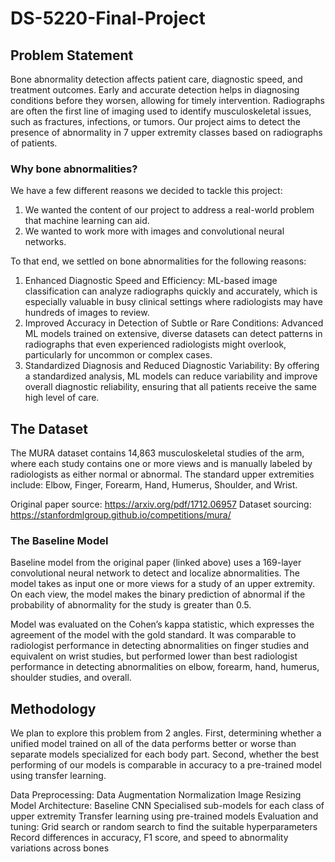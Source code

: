 # DS-5220-Final-Project

## Problem Statement
Bone abnormality detection affects patient care, diagnostic speed, and treatment outcomes. Early and accurate detection helps in diagnosing conditions before they worsen, allowing for timely intervention. Radiographs are often the first line of imaging used to identify musculoskeletal issues, such as fractures, infections, or tumors. Our project aims to detect the presence of abnormality in 7 upper extremity classes based on radiographs of patients.

### Why bone abnormalities?
We have a few different reasons we decided to tackle this project:
1. We wanted the content of our project to address a real-world problem that machine learning can aid.
2. We wanted to work more with images and convolutional neural networks.

To that end, we settled on bone abnormalities for the following reasons:
1. Enhanced Diagnostic Speed and Efficiency: ML-based image classification can analyze radiographs quickly and accurately, which is especially valuable in busy clinical settings where radiologists may have hundreds of images to review. 
2. Improved Accuracy in Detection of Subtle or Rare Conditions: Advanced ML models trained on extensive, diverse datasets can detect patterns in radiographs that even experienced radiologists might overlook, particularly for uncommon or complex cases. 
3. Standardized Diagnosis and Reduced Diagnostic Variability: By offering a standardized analysis, ML models can reduce variability and improve overall diagnostic reliability, ensuring that all patients receive the same high level of care.

## The Dataset
The MURA dataset contains 14,863 musculoskeletal studies of the arm, where each study contains one or more views and is manually labeled by radiologists as either normal or abnormal.
The standard upper extremities include: Elbow, Finger, Forearm, Hand, Humerus, Shoulder, and Wrist.

Original paper source: https://arxiv.org/pdf/1712.06957
Dataset sourcing: https://stanfordmlgroup.github.io/competitions/mura/

### The Baseline Model
Baseline model from the original paper (linked above) uses a 169-layer convolutional neural network to detect and localize abnormalities. The model takes as input one or more views for a study of an upper extremity. On each view, the model makes the binary prediction of abnormal if the probability of abnormality for the study is greater than 0.5.

Model was evaluated on the Cohen’s kappa statistic, which expresses the agreement of the model with the gold standard. It was comparable to radiologist performance in detecting abnormalities on finger studies and equivalent on wrist studies, but performed lower than best radiologist performance in detecting abnormalities on elbow, forearm, hand, humerus, shoulder studies, and overall.

## Methodology
We plan to explore this problem from 2 angles. First, determining whether a unified model trained on all of the data performs better or worse than separate models specialized for each body part. Second, whether the best performing of our models is comparable in accuracy to a pre-trained model using transfer learning.

Data Preprocessing: 
  Data Augmentation
  Normalization
  Image Resizing
Model Architecture:
  Baseline CNN
  Specialised sub-models for each class of upper extremity
  Transfer learning using pre-trained models
Evaluation and tuning:
  Grid search or random search to find the suitable hyperparameters 
  Record differences in accuracy, F1 score, and speed to abnormality variations across bones

